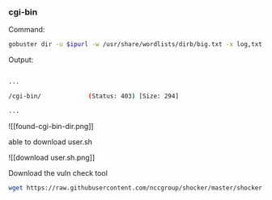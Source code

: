 ### cgi-bin

Command:

```bash
gobuster dir -u $ipurl -w /usr/share/wordlists/dirb/big.txt -x log,txt,pdf,xml,csv,bak,php -o /HTB-boxes/shocker/enum/web/gob_files_priority.md
```

Output:

```bash

...

/cgi-bin/             (Status: 403) [Size: 294]

...

```

![[found-cgi-bin-dir.png]]



able to download user.sh

![[download user.sh.png]]


Download the vuln check tool

```bash
wget https://raw.githubusercontent.com/nccgroup/shocker/master/shocker.py
```


